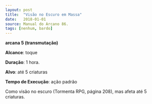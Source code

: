 ```yaml
---
layout: post
title:  "Visão no Escuro em Massa"
date:   2018-01-01
source: Manual do Arcano 86.
tags: [nenhum, bardo]
---
```


**arcana 5 (transmutação)**

**Alcance**: toque

**Duração**: 1 hora.

**Alvo**: até 5 criaturas

**Tempo de Execução**: ação padrão

Como visão no escuro (Tormenta RPG, página 208), mas afeta até 5 criaturas.
